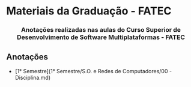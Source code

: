 # Materiais da Graduação - FATEC

<h3 align="center">Anotações realizadas nas aulas do <b>Curso Superior de Desenvolvimento de Software Multiplataformas</b> - FATEC</h3>

## Anotações

- [1° Semestre](1° Semestre/S.O. e Redes de Computadores/00 - Disciplina.md)